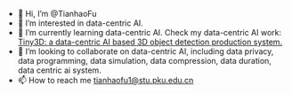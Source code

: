 - 👋 Hi, I’m @TianhaoFu
- 👀 I’m interested in data-centric AI.
- 🌱 I’m currently learning data-centric AI. Check my data-centric AI work: [Tiny3D: a data-centric AI based 3D object detection production system.](https://github.com/TinyDataML/Tiny3D)
- 💞️ I’m looking to collaborate on data-centric AI, including data privacy, data programming, data simulation, data compression, data duration, data centric ai system.
- 📫 How to reach me tianhaofu1@stu.pku.edu.cn

<!---
TianhaoFu/TianhaoFu is a ✨ special ✨ repository because its `README.md` (this file) appears on your GitHub profile.
You can click the Preview link to take a look at your changes.
--->
